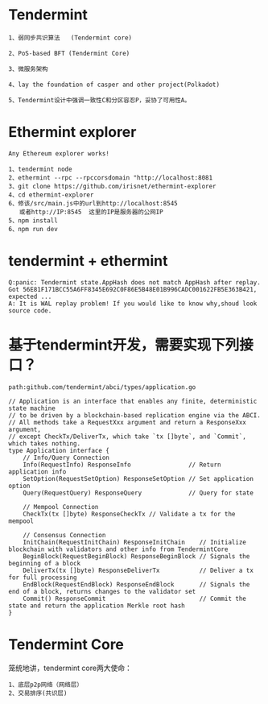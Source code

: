 # Tendermint

    1、弱同步共识算法   (Tendermint core)

    2、PoS-based BFT (Tendermint Core)
    
    3、微服务架构
    
    4、lay the foundation of casper and other project(Polkadot)  
    
    5、Tendermint设计中强调一致性C和分区容忍P，妥协了可用性A。
    

# Ethermint explorer

    Any Ethereum explorer works!
    
    1、tendermint node
    2、ethermint --rpc --rpccorsdomain "http://localhost:8081
    3、git clone https://github.com/irisnet/ethermint-explorer
    4、cd ethermint-explorer
    6、修该/src/main.js中的url到http://localhost:8545
       或者http://IP:8545  这里的IP是服务器的公网IP
    5、npm install
    6、npm run dev
# tendermint + ethermint

    Q:panic: Tendermint state.AppHash does not match AppHash after replay. Got 56E81F171BCC55A6FF8345E692C0F86E5B48E01B996CADC001622FB5E363B421, expected ...
    A: It is WAL replay problem! If you would like to know why,shoud look source code. 
    
    
# 基于tendermint开发，需要实现下列接口？
    
    path:github.com/tendermint/abci/types/application.go
    
    // Application is an interface that enables any finite, deterministic state machine
    // to be driven by a blockchain-based replication engine via the ABCI.
    // All methods take a RequestXxx argument and return a ResponseXxx argument,
    // except CheckTx/DeliverTx, which take `tx []byte`, and `Commit`, which takes nothing.
    type Application interface {
    	// Info/Query Connection
    	Info(RequestInfo) ResponseInfo                // Return application info
    	SetOption(RequestSetOption) ResponseSetOption // Set application option
    	Query(RequestQuery) ResponseQuery             // Query for state
    
    	// Mempool Connection
    	CheckTx(tx []byte) ResponseCheckTx // Validate a tx for the mempool
    
    	// Consensus Connection
    	InitChain(RequestInitChain) ResponseInitChain    // Initialize blockchain with validators and other info from TendermintCore
    	BeginBlock(RequestBeginBlock) ResponseBeginBlock // Signals the beginning of a block
    	DeliverTx(tx []byte) ResponseDeliverTx           // Deliver a tx for full processing
    	EndBlock(RequestEndBlock) ResponseEndBlock       // Signals the end of a block, returns changes to the validator set
    	Commit() ResponseCommit                          // Commit the state and return the application Merkle root hash
    }
  
# Tendermint Core
笼统地讲，tendermint core两大使命：
    
    1、底层p2p网络（网络层）
    2、交易排序(共识层)